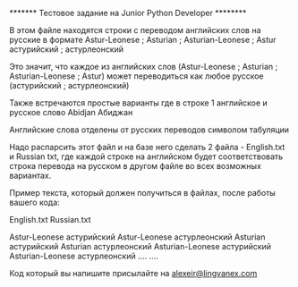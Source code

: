 ******* Тестовое задание на Junior Python Developer ********
 
В этом файле находятся строки с переводом английских слов на русские в формате
Astur-Leonese ; Asturian ; Asturian-Leonese ; Astur	астурийский ; астурлеонский

Это значит, что каждое из английских слов (Astur-Leonese ; Asturian ; Asturian-Leonese ; Astur) может переводиться как любое русское (астурийский ; астурлеонский)

Также встречаются простые варианты где в строке 1 английское и русское слово
Abidjan	Абиджан

Английские слова отделены от русских переводов символом табуляции

Надо распарсить этот файл и на базе него сделать 2 файла - English.txt и Russian txt, где каждой строке на английском будет соответствовать строка перевода на русском в другом файле во всех возможных вариантах.

Пример текста, который должен получиться в файлах, после работы вашего кода:

English.txt				Russian.txt		

Astur-Leonese				астурийский
Astur-Leonese				астурлеонский
Asturian				    астурийский
Asturian				    астурлеонский
Asturian-Leonese			астурийский
Asturian-Leonese			астурлеонский
....						....

Код который вы напишите присылайте на alexeir@lingvanex.com


